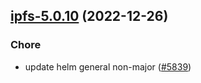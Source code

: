 

## [ipfs-5.0.10](https://github.com/truecharts/charts/compare/ipfs-5.0.9...ipfs-5.0.10) (2022-12-26)

### Chore

- update helm general non-major ([#5839](https://github.com/truecharts/charts/issues/5839))
  
  